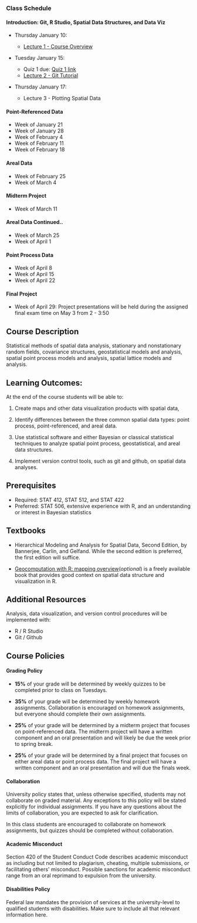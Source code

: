 ### Class Schedule



#### Introduction: Git, R Studio, Spatial Data Structures, and Data Viz
- Thursday January 10: 
    - [Lecture 1 - Course Overview](https://stat534.github.io/Lecture1/)

- Tuesday January 15:
    - Quiz 1 due: [Quiz 1 link](https://classroom.github.com/a/E7XYvjdt)
    - [Lecture 2 - Git Tutorial](https://stat534.github.io/Lecture2/)
- Thursday January 17:
    - Lecture 3 - Plotting Spatial Data

#### Point-Referenced Data
- Week of January 21
- Week of January 28
- Week of February 4
- Week of February 11
- Week of February 18

#### Areal Data
- Week of February 25
- Week of March 4

#### Midterm Project
- Week of March 11

#### Areal Data Continued..
- Week of March 25
- Week of April 1

#### Point Process Data
- Week of April 8
- Week of April 15
- Week of April 22

#### Final Project
- Week of April 29: Project presentations will be held during the assigned final exam time on May 3 from 2 - 3:50


## Course Description

Statistical methods of spatial data analysis, stationary and nonstationary random fields, covariance structures, geostatistical models and analysis, spatial point process models and analysis, spatial lattice models and analysis.

## Learning Outcomes:
At the end of the course students will be able to:

1. Create maps and other data visualization products with spatial data,

2. Identify differences between the three common spatial data types: point process, point-referenced, and areal data.

3. Use statistical software and either Bayesian or classical statistical techniques to analyze spatial point process, geostatistical, and areal data structures.

4. Implement version control tools, such as git and github, on spatial data analyses.

## Prerequisites

- Required: STAT 412, STAT 512, and STAT 422
- Preferred: STAT 506, extensive experience with R, and an understanding or interest in Bayesian statistics

## Textbooks

- Hierarchical Modeling and Analysis for Spatial Data, Second Edition, by Bannerjee, Carlin, and Gelfand. While the second edition is preferred, the first edition will suffice.

- [Geocomputation with R: mapping overview](https://geocompr.robinlovelace.net/adv-map.html)(*optional*) is a freely available book that provides good context on spatial data structure and visualization in R.

## Additional Resources
Analysis, data visualization, and version control procedures will be implemented with:

- R / R Studio
- Git / Github

## Course Policies


#### Grading Policy

- **15%** of your grade will be determined by weekly quizzes to be completed prior to class on Tuesdays.

- **35%** of your grade will be determined by weekly homework assignments. Collaboration is encouraged on homework assignments, but everyone should complete their own assignments.

- **25%** of your grade will be determined by a midterm project that focuses on point-referenced data. The midterm project will have a written component and an oral presentation and will likely be due the week prior to spring break.

- **25%** of your grade will be determined by a final project that focuses on either areal data or point process data. The final project will have a written component and an oral presentation and will due the finals week.


#### Collaboration
University policy states that, unless otherwise specified, students may not collaborate on graded material. Any exceptions to this policy will be stated explicitly for individual assignments. If you have any questions about the limits of collaboration, you are expected to ask for clarification.

In this class students are encouraged to collaborate on homework assignments, but quizzes should be completed without collaboration.


####  Academic Misconduct
Section 420 of the Student Conduct Code describes academic misconduct as including but not limited to plagiarism, cheating, multiple submissions, or facilitating others' misconduct. Possible sanctions for academic misconduct range from an oral reprimand to expulsion from the university.

#### Disabilities Policy

Federal law mandates the provision of services at the university-level to qualified students with disabilities. Make sure to include all that relevant information here.
